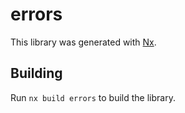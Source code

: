 # errors

This library was generated with [Nx](https://nx.dev).

## Building

Run `nx build errors` to build the library.
